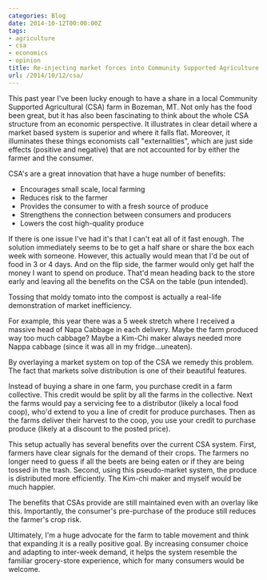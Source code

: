 ```yaml
---
categories: Blog
date: 2014-10-12T00:00:00Z
tags:
- agriculture
- csa
- economics
- opinion
title: Re-injecting market forces into Community Supported Agriculture
url: /2014/10/12/csa/
---
```


This past year I've been lucky enough to have a share in a local Community Supported Agricultural (CSA) farm in Bozeman, MT. Not only has the food been great, but it has also been fascinating to think about the whole CSA structure from an economic perspective. It illustrates in clear detail where a market based system is superior and where it falls flat. Moreover, it illuminates these things economists call "externalities", which are just side effects (positive and negative) that are not accounted for by either the farmer and the consumer.

<!--more-->

CSA's are a great innovation that have a huge number of benefits:

- Encourages small scale, local farming
- Reduces risk to the farmer
- Provides the consumer to with a fresh source of produce
- Strengthens the connection between consumers and producers
- Lowers the cost high-quality produce

If there is one issue I've had it's that I can't eat all of it fast enough. The solution immediately seems to be to get a half share or share the box each week with someone. However, this actually would mean that I'd be out of food in 3 or 4 days. And on the flip side, the farmer would only get half the money I want to spend on produce. That'd mean heading back to the store early and leaving all the benefits on the CSA on the table (pun intended).

Tossing that moldy tomato into the compost is actually a real-life demonstration of market inefficiency.

For example, this year there was a 5 week stretch where I received a massive head of Napa Cabbage in each delivery. Maybe the farm produced way too much cabbage? Maybe a Kim-Chi maker always needed more Nappa cabbage (since it was all in my fridge...uneaten).

By overlaying a market system on top of the CSA we remedy this problem. The fact that markets solve distribution is one of their beautiful features.

Instead of buying a share in one farm, you purchase credit in a farm collective. This credit would be split by all the farms in the collective. Next the farms would pay a servicing fee to a distributor (likely a local food coop), who'd extend to you a line of credit for produce purchases. Then as the farms deliver their harvest to the coop, you use your credit to purchase produce (likely at a discount to the posted price).

This setup actually has several benefits over the current CSA system. First, farmers have clear signals for the demand of their crops. The farmers no longer need to guess if all the beets are being eaten or if they are being tossed in the trash. Second, using this pseudo-market system, the produce is distributed more efficiently. The Kim-chi maker and myself would be much happier.

The benefits that CSAs provide are still maintained even with an overlay like this. Importantly, the consumer's pre-purchase of the produce still reduces the farmer's crop risk.

Ultimately, I'm a huge advocate for the farm to table movement and think that expanding it is a really positive goal. By increasing consumer choice and adapting to inter-week demand, it helps the system resemble the familiar grocery-store experience, which for many consumers would be welcome.